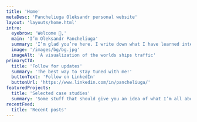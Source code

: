 ```yaml
---
title: 'Home'
metaDesc: 'Pancheliuga Oleksandr personal website'
layout: 'layouts/home.html'
intro:
  eyebrow: 'Welcome 👋,'
  main: 'I’m Oleksandr Pancheliuga'
  summary: 'I’m glad you’re here. I write down what I have learned interesting during my journey with geospatial data and technology. Enjoy exploring!'
  image: '/images/bg/bg.jpg'
  imageAlt: 'A visualization of the worlds ships traffic'
primaryCTA:
  title: 'Follow for updates'
  summary: 'The best way to stay tuned with me!'
  buttonText: 'Follow on LinkedIn'
  buttonUrl: 'https://www.linkedin.com/in/pancheliuga/'
featuredProjects:
  title: 'Selected case studies'
  summary: 'Some stuff that should give you an idea of what I’m all about.'
recentFeed:
  title: 'Recent posts'
---
```

